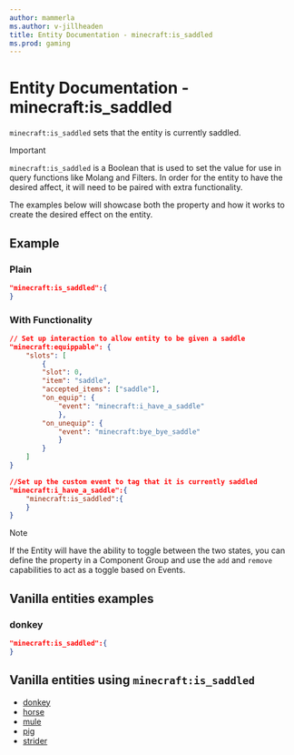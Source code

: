```yaml
---
author: mammerla
ms.author: v-jillheaden
title: Entity Documentation - minecraft:is_saddled
ms.prod: gaming
---
```


# Entity Documentation -  minecraft:is_saddled

`minecraft:is_saddled` sets that the entity is currently saddled.

> [!IMPORTANT]
> `minecraft:is_saddled` is a Boolean that is used to set the value for use in query functions like Molang and Filters. In order for the entity to have the desired affect, it will need to be paired with extra functionality.
>
> The examples below will showcase both the property and how it works to create the desired effect on the entity.

## Example

### Plain

```json
"minecraft:is_saddled":{
}
```

### With Functionality

```json
// Set up interaction to allow entity to be given a saddle
"minecraft:equippable": {
    "slots": [
        {
        "slot": 0,
        "item": "saddle",
        "accepted_items": ["saddle"],
        "on_equip": {
            "event": "minecraft:i_have_a_saddle"
            },
        "on_unequip": {
            "event": "minecraft:bye_bye_saddle"
            }
        }
    ]
}

//Set up the custom event to tag that it is currently saddled
"minecraft:i_have_a_saddle":{
    "minecraft:is_saddled":{
    }
}
```

> [!NOTE]
> If the Entity will have the ability to toggle between the two states, you can define the property in a Component Group and use the `add` and `remove` capabilities to act as a toggle based on Events.

## Vanilla entities examples

### donkey

```json
"minecraft:is_saddled":{
}
```

## Vanilla entities using `minecraft:is_saddled`

- [donkey](../../../../Source/VanillaBehaviorPack_Snippets/entities/donkey.md)
- [horse](../../../../Source/VanillaBehaviorPack_Snippets/entities/horse.md)
- [mule](../../../../Source/VanillaBehaviorPack_Snippets/entities/mule.md)
- [pig](../../../../Source/VanillaBehaviorPack_Snippets/entities/pig.md)
- [strider](../../../../Source/VanillaBehaviorPack_Snippets/entities/strider.md)
